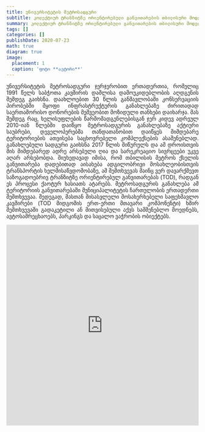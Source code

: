 ```yaml
---
title: უნივერსიტეტის მეტროსადგური
subtitle: კოლექტიურ ტრანზიტზე ორიენტირებული განვითარების თბილისური მოდელი
summary: კოლექტიურ ტრანზიტზე ორიენტირებული განვითარების თბილისური მოდელი
tags: []
categories: []
publishDate: 2020-07-23
math: true
diagram: true
image:
  placement: 1
  caption: 'ფოტო **ავტორი**'
---
```


<p align="justify">
უნივერსიტეტის მეტროსადგური ჯერჯერობით ერთადერთია, რომელიც 1991 წელს საბჭოთა კავშირის დაშლისა დამოუკიდებლობის აღდგენის შემდეგ გაიხსნა.
დაახლოებით 30 წლის განმავლობაში კონსერვაციის პირობებში მყოფი ინფრასტრუქტურის განახლებაზე ძირითადად საერთაშორისო დონორების მეშვეობით მოზიდული თანხები დაიხარჯა. 
მას შემდეგ რაც, ხელისუფლების წარმომადგენლებისგან ჯერ კიდევ ადრეულ 2010-იან წლებში დაიწყო მეტროსადგურის განახლებაზე აქტიური საუბრები, დეველოპერებმა თანდათანობით დაიწყეს მიმდებარე ტერიტორიების ათვისება საცხოვრებელი კომპლექსების ასაშენებლად. 
განახლებული სადგური გაიხსნა 2017 წლის მიწურულს და ამ დროისთვის მის მიმდებარედ ადრე არსებული ღია და სარეკრეაციო სივრცეები უკვე აღარ არსებობდა.
მიუხედავად იმისა, რომ თბილისის მეტროს ქსელის განვითარება დადებითად აისახება ადგილობრივი მოსახლეობისთვის ტრანსპორტის ხელმისაწვდომობაზე, ამ შემთხვევას მაინც ვერ დავარქმევთ საზოგადოებრივ ტრანზიტზე ორიენტირებულ განვითარებას (TOD), რადგან ეს პროცესი ქაოტურ ხასიათს ატარებს. 
მეტროსადგურის განახლება ამ ტერიტორიის განვითარებაში მუნიციპალიტეტის ჩართულობის ერთადერთი შემთხვევაა. შედეგად, მასთან მისასვლელი მოსახერხებელი საფეხმავლო კავშირები (TOD მიდგომის ერთ-ერთი მთავარი კომპონენტი) ხშირ შემთხვევაში გადაკეტილი ან მითვისებული აქვს სამშენებლო მოედნებს, ავტოსამრეცხაოებს, პარკინგს და საცალო ვაჭრობის ობიექტებს. </p> 

<div><iframe frameborder="0" class="juxtapose" width="100%" height="525" src="https://cdn.knightlab.com/libs/juxtapose/latest/embed/index.html?uid=64e4547a-cd06-11ea-bf88-a15b6c7adf9a"></iframe></div>
